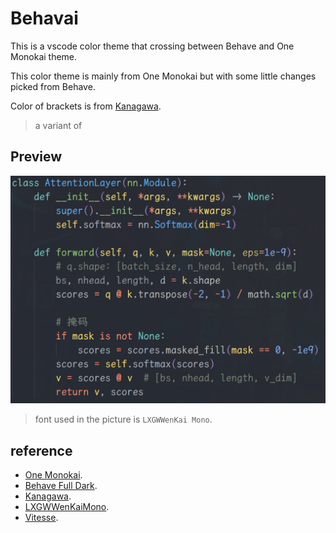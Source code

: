 # Behavai

This is a vscode color theme that crossing between Behave and One Monokai theme.

This color theme is mainly from One Monokai but with some little changes picked from Behave.

Color of brackets is from [Kanagawa](https://github.com/barklan/kanagawa.vscode).

> a variant of 

## Preview

![Preview of Behavai](./behavai.jpg)

> font used in the picture is `LXGWWenKai Mono`.

## reference

- [One Monokai](https://github.com/azemoh/vscode-one-monokai).
- [Behave Full Dark](https://github.com/Chrismettal/Behave-full-Theme).
- [Kanagawa](https://github.com/barklan/kanagawa.vscode).
- [LXGWWenKaiMono](https://github.com/lxgw/LxgwWenKai).
- [Vitesse](https://github.com/antfu/vscode-theme-vitesse).
